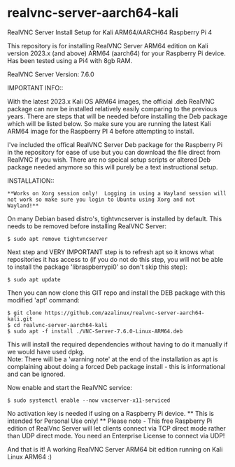 # realvnc-server-aarch64-kali
RealVNC Server Install Setup for Kali ARM64/AARCH64 Raspberry Pi 4

This repository is for installing RealVNC Server ARM64 edition on Kali version 2023.x (and above) ARM64 (aarch64) for your Raspberry Pi device. Has been tested using a Pi4 with 8gb RAM.

RealVNC Server Version: 7.6.0

IMPORTANT INFO::

With the latest 2023.x Kali OS ARM64 images, the official .deb RealVNC package can now be installed relatively easily comparing to the previous years.  There are steps that will be needed before installing the Deb package which will be listed below.  So make sure you are running the latest Kali ARM64 image for the Raspberry PI 4 before attempting to install.

I've included the offical RealVNC Server Deb package for the Raspberry Pi in the repository for ease of use but you can download the file direct from RealVNC if you wish.  There are no speical setup scripts or altered Deb package needed anymore so this will purely be a text instructional setup.


INSTALLATION::

```**Works on Xorg session only!  Logging in using a Wayland session will not work so make sure you login to Ubuntu using Xorg and not Wayland!**```

On many Debian based distro's, tightvncserver is installed by default.  This needs to be removed before installing RealVNC Server:
```
$ sudo apt remove tightvncserver
```
Next step and VERY IMPORTANT step is to refresh apt so it knows what repositories it has access to (if you do not do this step, you will not be able to install the package 'libraspberrypi0' so don't skip this step):

```
$ sudo apt update
```
Then you can now clone this GIT repo and install the DEB package with this modified 'apt' command:
```
$ git clone https://github.com/azalinux/realvnc-server-aarch64-kali.git
$ cd realvnc-server-aarch64-kali
$ sudo apt -f install ./VNC-Server-7.6.0-Linux-ARM64.deb
```

This will install the required dependencies without having to do it manually if we would have used dpkg.  
Note:  There will be a 'warning note' at the end of the installation as apt is complaining about doing a forced Deb package install - this is informational and can be ignored.

Now enable and start the RealVNC service:
```
$ sudo systemctl enable --now vncserver-x11-serviced
```
No activation key is needed if using on a Raspberry Pi device. ** This is intended for Personal Use only! **
Please note - This free Raspberry Pi edition of RealVnc Server will let clients connect via TCP direct mode rather than UDP direct mode. You need an Enterprise License to connect via UDP!

And that is it!  A working RealVNC Server ARM64 bit edition running on Kali Linux ARM64 :)
